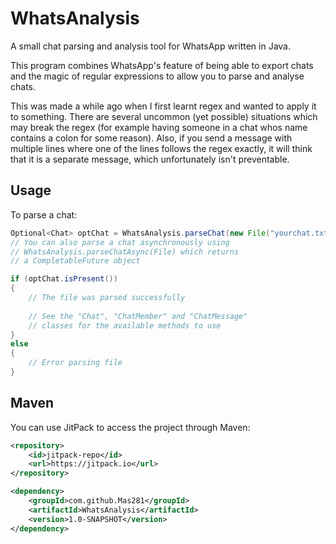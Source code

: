 # WhatsAnalysis

A small chat parsing and analysis tool for WhatsApp written in Java.

This program combines WhatsApp's feature of being able to export chats and the magic of regular expressions to allow you to parse and analyse chats.

This was made a while ago when I first learnt regex and wanted to apply it to something. There are several uncommon (yet possible) situations which may break the regex (for example having someone in a chat whos name contains a colon for some reason). Also, if you send a message with multiple lines where one of the lines follows the regex exactly, it will think that it is a separate message, which unfortunately isn't preventable.

## Usage

To parse a chat:
```java
Optional<Chat> optChat = WhatsAnalysis.parseChat(new File("yourchat.txt"));
// You can also parse a chat asynchronously using
// WhatsAnalysis.parseChatAsync(File) which returns
// a CompletableFuture object

if (optChat.isPresent())
{
    // The file was parsed successfully
    
    // See the "Chat", "ChatMember" and "ChatMessage" 
    // classes for the available methods to use
}
else
{
    // Error parsing file
}
```

## Maven

You can use JitPack to access the project through Maven:
```xml
<repository>
    <id>jitpack-repo</id>
    <url>https://jitpack.io</url>
</repository>

<dependency>
    <groupId>com.github.Mas281</groupId>
    <artifactId>WhatsAnalysis</artifactId>
    <version>1.0-SNAPSHOT</version>
</dependency>
```
